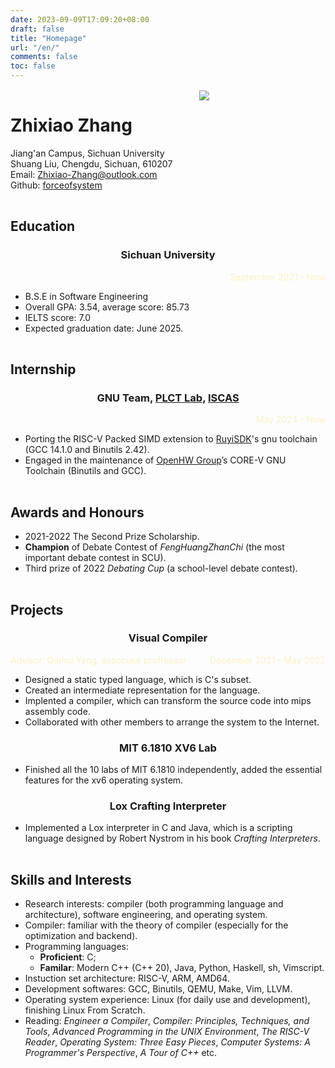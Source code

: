 ```yaml
---
date: 2023-09-09T17:09:20+08:00
draft: false
title: "Homepage"
url: "/en/"
comments: false
toc: false
---
```


<img width="100%" height="2" src="/resources/blackbar.png">

<div style="display: flex;">
    <div style="width: 60%">
                <h1>Zhixiao Zhang</h1>
                <p>
                    Jiang'an Campus, Sichuan University<br>
                    Shuang Liu, Chengdu, Sichuan, 610207<br>
                    Email: <a href="Zhixiao-Zhang@outlook.com">Zhixiao-Zhang@outlook.com</a><br>
                    Github: <a href="https://github.com/forceofsystem">forceofsystem</a><br>
                </p>
    </div>
    <div style="width: 40%">
            <img src="/resources/icon.jpeg">
    </div>
</div>

<img width="100%" height="2" src="/resources/blackbar.png">

## Education

<div style="text-align: center">
<h3>Sichuan University</h3>
</div>
<div style="text-align: right; color: #fbf1c7">September 2021 - Now</div>
<ul>
  <li>B.S.E in Software Engineering</li>
  <li>Overall GPA: 3.54, average score: 85.73</li>
  <li>IELTS score: 7.0 </li>
  <li>Expected graduation date: June 2025.
</ul>

<img width="100%" height="2" src="/resources/blackbar.png">

## Internship
<div>
  <div style="text-align: center">
    <h3>
    GNU Team,
    <a href="https://plctlab.org/en/">PLCT Lab</a>,
    <a href=http://www.is.cas.cn>ISCAS</a>
    </h3>
  </div>
  <div style="text-align: right; color: #fbf1c7">May 2024 - Now</div>
</div>
<ul>
  <li> Porting the RISC-V Packed SIMD extension to <a href="https://ruyisdk.org/en/")>RuyiSDK</a>'s gnu toolchain (GCC 14.1.0 and Binutils 2.42).</li>
  <li> Engaged in the maintenance of <a href="https://www.openhwgroup.org">OpenHW Group</a>’s CORE-V GNU Toolchain (Binutils and GCC).
</ul>

<img width="100%" height="2" src="/resources/blackbar.png">

<h2>Awards and Honours</h2>
<ul>
  <li>2021-2022 The Second Prize Scholarship.</li>
  <li><b>Champion</b> of Debate Contest of <i>FengHuangZhanChi</i> (the most important debate contest in SCU).</li>
  <li>Third prize of 2022 <i>Debating Cup</i> (a school-level debate contest).
</ul>

<img width="100%" height="2" src="/resources/blackbar.png">

## Projects

<div>
  <div style="text-align: center">
    <h3>Visual Compiler</h3>
  </div>
  <div style="display: flex; color: #fbf1c7">
    <div style="flex :1; margin-left: auto;">Advisor: Qiuhui Yang, associate profressor</div>
    <div style="text-align: right">December 2021 - May 2022</div>
  </div>
</div>
<ul>
  <li>Designed a static typed language, which is C's subset.</li>
  <li>Created an intermediate representation for the language.</li>
  <li>Implented a compiler, which can transform the source code into mips assembly code.</li>
  <li>Collaborated with other members to arrange the system to the Internet.</li>
</ul>

<div>
  <div style="text-align: center">
    <h3>MIT 6.1810 XV6 Lab</h3>
  </div>
</div>
<ul>
  <li>Finished all the 10 labs of MIT 6.1810 independently, added the essential features for the xv6 operating system.</li>
</ul>

<div>
  <div style="text-align: center">
    <h3>Lox Crafting Interpreter</h3>
  </div>
</div>
<ul>
  <li>Implemented a Lox interpreter in C and Java, which is a scripting language designed by Robert Nystrom in his book <i>Crafting Interpreters</i>.</li>
</ul>

<img width="100%" height="2" src="/resources/blackbar.png">

## Skills and Interests

<ul>
  <li> Research interests: compiler (both programming language and architecture), software engineering, and operating system.</li>
  <li>Compiler: familiar with the theory of compiler (especially for the optimization and backend).</li>
  <li>Programming languages:
      <ul>
        <li><b>Proficient</b>: C;</li>
        <li><b>Familar</b>: Modern C++ (C++ 20), Java, Python, Haskell, sh, Vimscript.</li>
      </ul>
  <li>Instuction set architecture: RISC-V, ARM, AMD64.</li>
  <li>Development softwares: GCC, Binutils, QEMU, Make, Vim, LLVM.</li>
  <li>Operating system experience: Linux (for daily use and development), finishing Linux From Scratch.</li>
  <li>Reading: <i>Engineer a Compiler</i>, <i>Compiler: Principles, Techniques, and Tools</i>, <i>Advanced Programming in the UNIX Environment</i>, <i>The RISC-V Reader</i>, <i>Operating System: Three Easy Pieces</i>, <i>Computer Systems: A Programmer's Perspective</i>, <i>A Tour of C++</i> etc.
</ul>

<img width="100%" height="2" src="/resources/blackbar.png">

